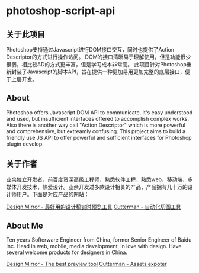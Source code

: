 # photoshop-script-api

## 关于此项目
Photoshop支持通过Javascript进行DOM接口交互，同时也提供了Action Descriptor的方式进行操作访问。
DOM的接口清晰易于理解使用，但是功能很少很弱，相比较AD的方式更丰富，但是学习成本非常高。
此项目针对Photoshop重新封装了Javascript的脚本API，旨在提供一种更加易用更加完整的底层接口，便于上层开发。

## About
Photoshop offers Javascript DOM API to communicate, It's easy understood and used, but insufficient interfaces offered to accomplish complex works. Also there is another way call "Action Descriptor" which is more powerful and comprehensive, but extreamly confusing.
This project aims to build a friendly use JS API to offer powerful and sufficient interfaces for Photoshop plugin develop.

## 关于作者
业余独立开发者，前百度资深高级工程师，熟悉软件工程，熟悉web、移动端、多媒体开发技术，热爱设计。业余开发过多款设计相关的产品，产品拥有几十万的设计师用户。下面是对应产品的网站：

[Design Mirror - 最好用的设计稿实时预览工具](http://www.psmirror.cn)
[Cutterman - 自动化切图工具](http://www.cutterman.cn)

## About Me
Ten years Softerware Engineer from China, former Senior Engineer of Baidu Inc. Head in web, mobile, media development, in love with design. Have several welcome products for designers in China.

[Design Mirror - The best preview tool](http://www.psmirror.cn)
[Cutterman - Assets expoter](http://www.cutterman.cn)

